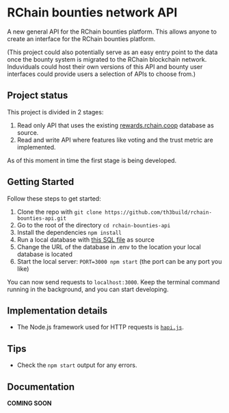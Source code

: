 # RChain bounties network API

A new general API for the RChain bounties platform. This allows anyone to create an interface for the RChain bounties platform. 

(This project could also potentially serve as an easy entry point to the data once the bounty system is migrated to the RChain blockchain network. Induviduals could host their own versions of this API and bounty user interfaces could provide users a selection of APIs to choose from.)

## Project status

This project is divided in 2 stages:

1. Read only API that uses the existing [rewards.rchain.coop](https://rewards.rchain.coop) database as source.
2. Read and write API where features like voting and the trust metric are implemented.

As of this moment in time the first stage is being developed.

## Getting Started

Follow these steps to get started:

1. Clone the repo with `git clone https://github.com/th3build/rchain-bounties-api.git`
2. Go to the root of the directory `cd rchain-bounties-api`
3. Install the dependencies `npm install`
4. Run a local database with [this SQL file](https://rewards.rchain.coop/db-bak/2018-06-27.sql.gz) as source
5. Change the URL of the database in .env to the location your local database is located
6. Start the local server: `PORT=3000 npm start` (the port can be any port you like)

You can now send requests to `localhost:3000`. Keep the terminal command running in the background, and you can start developing.

## Implementation details

* The Node.js framework used for HTTP requests is [`hapi.js`](https://hapijs.com/).

## Tips

* Check the `npm start` output for any errors.

## Documentation

**COMING SOON**
